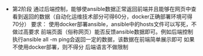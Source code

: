 - 第2阶段
通过后端控制，能够使ansible数据正常返回前端并且能够在网页中查看到返回的数据（自动化运维技术部分可得60分，docker正确部署环境可得70分）
要求：
使用docker部署ansible，ansible中的hosts文件可以写死，不做过高要求
前端页面（俗称网页）能否反馈ansible数据即可。例如后端控制执行ansible all -m ping会返回一定的数据，该数据在前端简单展示即可
如果不使用docker部署，则不得分
后端语言不做限制